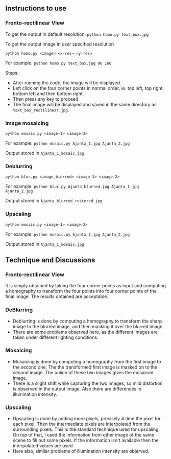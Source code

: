 ## Instructions to use

### Fronto-rectilinear View

To get the output in default resolution:
`python homo.py text_box.jpg`

To get the output image in user specified resolution

`python homo.py <image> <x-res> <y-res>`

For example:
`python homo.py text_box.jpg 90 160`

Steps:
* After running the code, the image will be displayed. 
* Left click on the four corner points in normal order, ie. top left, top right, bottom left and then bottom right.
* Then press any key to proceed.
* The final image will be displayed and saved in the same directory as `text_box_rectilinear.jpg`.


### Image mosaicing

`python mosaic.py <image-1> <image-2>`

For example:
`python mosaic.py Ajanta_1.jpg Ajanta_2.jpg`

Output stored in `Ajanta_1_mosaic.jpg`


### Deblurring

`python blur.py <image_blurred> <image-1> <image-2>`

For example:
`python blur.py Ajanta_blurred.jpg Ajanta_1.jpg Ajanta_2.jpg`

Output stored in `Ajanta_blurred_restored.jpg`


### Upscaling

`python mosaic.py <image-1> <image-2>`

For example:
`python mosaic.py Ajanta_1.jpg Ajanta_2.jpg`

Output stored in `Ajanta_1_mosaic.jpg`


## Technique and Discussions

### Fronto-rectilinear View

It is simply obtained by taking the four corner points as input and computing a homography to transform the four points into four corner points of the final image.
The results obtained are acceptable.

### DeBlurring

* Deblurring is done by computing a homography to transform the sharp image to the blurred image, and then masking it over the blurred image.
* There are some problems observed here, as the different images are taken under different lighting conditions.

### Mosaicing

* Mosaicing is done by computing a homography from the first image to the second one. The the transformed first image is masked on to the second image. The uniion of these two images gives the mosaiced image.
* There is a slight shift while capturing the two images, so mild distortion is observed in the output image. Also there are differences in illumination intensity.

### Upscaling

* Upscaling is done by adding more pixels, precisely 4 time the pixel for each pixel. Then the intermediate pixels are interpolated from the surrounding pixels. This is the standard technique used for upscaling. On top of that, I used the information from other image of the same scene to fill out some pixels. If the information isn't available then the interpolated values are used.
* Here also, similar problems of illumination intensity are objerved.